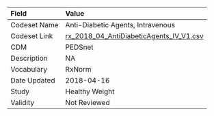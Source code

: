 |Field        |Value                                   |
|:------------|:---------------------------------------|
|Codeset Name |Anti-Diabetic Agents, Intravenous       |
|Codeset Link |[rx_2018_04_AntiDiabeticAgents_IV_V1.csv](https://github.com/PEDSnet/Variable-Dictionary/blob/main/drugs/rx_2018_04_AntiDiabeticAgents_IV_V1.csv.csv)|
|CDM          |PEDSnet                                 |
|Description  |NA                                      |
|Vocabulary   |RxNorm                                  |
|Date Updated |2018-04-16                              |
|Study        |Healthy Weight                          |
|Validity     |Not Reviewed                            |
